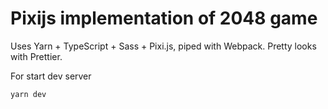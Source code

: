 # Pixijs implementation of 2048 game

Uses Yarn + TypeScript + Sass + Pixi.js, piped with Webpack. Pretty looks with Prettier.

For start dev server
```shell
yarn dev
```
